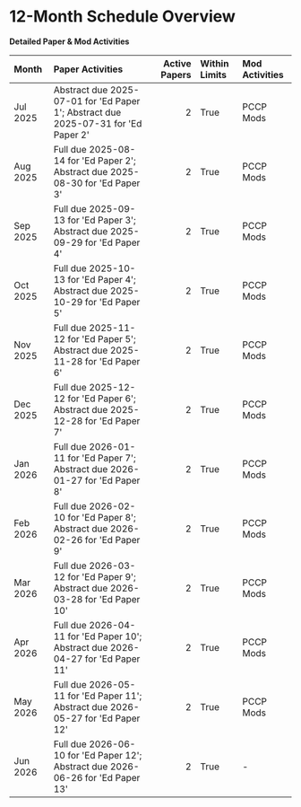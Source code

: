 # 12-Month Schedule Overview

**Detailed Paper & Mod Activities**

| Month    | Paper Activities                                                                   |   Active Papers | Within Limits   | Mod Activities   |
|:---------|:-----------------------------------------------------------------------------------|----------------:|:----------------|:-----------------|
| Jul 2025 | Abstract due 2025-07-01 for 'Ed Paper 1'; Abstract due 2025-07-31 for 'Ed Paper 2' |               2 | True            | PCCP Mods        |
| Aug 2025 | Full due 2025-08-14 for 'Ed Paper 2'; Abstract due 2025-08-30 for 'Ed Paper 3'     |               2 | True            | PCCP Mods        |
| Sep 2025 | Full due 2025-09-13 for 'Ed Paper 3'; Abstract due 2025-09-29 for 'Ed Paper 4'     |               2 | True            | PCCP Mods        |
| Oct 2025 | Full due 2025-10-13 for 'Ed Paper 4'; Abstract due 2025-10-29 for 'Ed Paper 5'     |               2 | True            | PCCP Mods        |
| Nov 2025 | Full due 2025-11-12 for 'Ed Paper 5'; Abstract due 2025-11-28 for 'Ed Paper 6'     |               2 | True            | PCCP Mods        |
| Dec 2025 | Full due 2025-12-12 for 'Ed Paper 6'; Abstract due 2025-12-28 for 'Ed Paper 7'     |               2 | True            | PCCP Mods        |
| Jan 2026 | Full due 2026-01-11 for 'Ed Paper 7'; Abstract due 2026-01-27 for 'Ed Paper 8'     |               2 | True            | PCCP Mods        |
| Feb 2026 | Full due 2026-02-10 for 'Ed Paper 8'; Abstract due 2026-02-26 for 'Ed Paper 9'     |               2 | True            | PCCP Mods        |
| Mar 2026 | Full due 2026-03-12 for 'Ed Paper 9'; Abstract due 2026-03-28 for 'Ed Paper 10'    |               2 | True            | PCCP Mods        |
| Apr 2026 | Full due 2026-04-11 for 'Ed Paper 10'; Abstract due 2026-04-27 for 'Ed Paper 11'   |               2 | True            | PCCP Mods        |
| May 2026 | Full due 2026-05-11 for 'Ed Paper 11'; Abstract due 2026-05-27 for 'Ed Paper 12'   |               2 | True            | PCCP Mods        |
| Jun 2026 | Full due 2026-06-10 for 'Ed Paper 12'; Abstract due 2026-06-26 for 'Ed Paper 13'   |               2 | True            | -                |